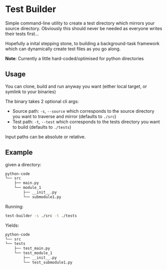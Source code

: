# Test Builder

Simple command-line utility to create a test directory which mirrors your source directory.  Obviously this should never be needed as everyone writes their tests first...

Hopefully a inital stepping stone, to building a background-task framework which can dynamically create test files as you go along.

**Note**: Currently a little hard-coded/optimised for python directories

## Usage

You can clone, build and run anyway you want (either local target, or symlink to your binaries)

The binary takes 2 optional cli args:

- Source path: `-s`, `--source` which corresponds to the source directory you want to traverse and mirror (defaults to `./src`)
- Test path: `-t`, `--test` which corresponds to the tests directory you want to build (defaults to `./tests`)

Input paths can be absolute or relative.

## Example

given a directory:

```bash
python-code
└── src
    ├── main.py
    └── module_1
        ├── __init__.py
        └── submodule1.py
```

Running:

```bash
test-builder -s ./src -t ./tests
```

Yields:

```bash
python-code
└── src
└── tests
    ├── test_main.py
    └── test_module_1
        ├── __init__.py
        └── test_submodule1.py
```